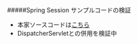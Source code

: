 #####Spring Session サンプルコードの検証
* 本家ソースコードは[こちら](https://github.com/spring-projects/spring-session/tree/master/samples/httpsession-xml)
* DispatcherServletとの併用を検証中
